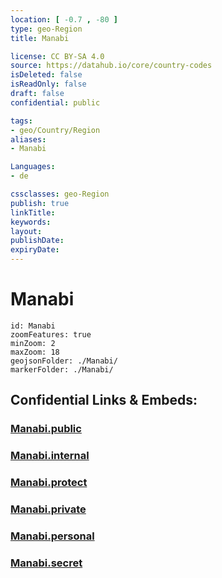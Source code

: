 ```yaml
---
location: [ -0.7 , -80 ] 
type: geo-Region
title: Manabi

license: CC BY-SA 4.0
source: https://datahub.io/core/country-codes
isDeleted: false
isReadOnly: false
draft: false
confidential: public

tags:
- geo/Country/Region
aliases:
- Manabi

Languages:
- de

cssclasses: geo-Region
publish: true
linkTitle: 
keywords: 
layout: 
publishDate: 
expiryDate: 
---
```


# Manabi

```leaflet
id: Manabi
zoomFeatures: true 
minZoom: 2 
maxZoom: 18
geojsonFolder: ./Manabi/
markerFolder: ./Manabi/
```


## Confidential Links & Embeds: 

### [Manabi.public](/_public/\Earth\Continent\America~South\Ecuador\provinces~EquadorManabi.public.md) 

### [Manabi.internal](/_internal/\Earth\Continent\America~South\Ecuador\provinces~EquadorManabi.internal.md) 

### [Manabi.protect](/_protect/\Earth\Continent\America~South\Ecuador\provinces~EquadorManabi.protect.md) 

### [Manabi.private](/_private/\Earth\Continent\America~South\Ecuador\provinces~EquadorManabi.private.md) 

### [Manabi.personal](/_personal/\Earth\Continent\America~South\Ecuador\provinces~EquadorManabi.personal.md) 

### [Manabi.secret](/_secret/\Earth\Continent\America~South\Ecuador\provinces~EquadorManabi.secret.md)

